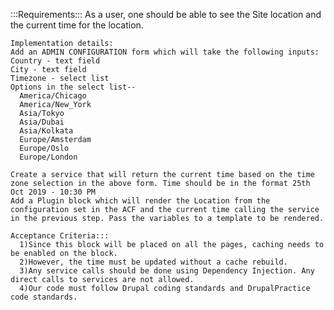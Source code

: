 :::Requirements:::
      As a user, one should be able to see the Site location and the current time for the location.

    Implementation details:
    Add an ADMIN CONFIGURATION form which will take the following inputs:
    Country - text field
    City - text field
    Timezone - select list
    Options in the select list--
      America/Chicago
      America/New_York
      Asia/Tokyo
      Asia/Dubai
      Asia/Kolkata
      Europe/Amsterdam
      Europe/Oslo
      Europe/London
    
    Create a service that will return the current time based on the time zone selection in the above form. Time should be in the format 25th Oct 2019 - 10:30 PM
    Add a Plugin block which will render the Location from the configuration set in the ACF and the current time calling the service in the previous step. Pass the variables to a template to be rendered.
    
    Acceptance Criteria:::
      1)Since this block will be placed on all the pages, caching needs to be enabled on the block. 
      2)However, the time must be updated without a cache rebuild.
      3)Any service calls should be done using Dependency Injection. Any direct calls to services are not allowed.
      4)Our code must follow Drupal coding standards and DrupalPractice code standards.
